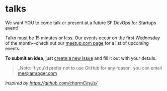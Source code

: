 # talks

We want YOU to come talk or present at a future SF DevOps for Startups event!

Talks must be 15 minutes or less. Our events occur on the first Wednesday of the month--check out our [meetup.com page](http://www.meetup.com/SF-DevOps-for-Startups) for a list of upcoming events.

**To submit an idea**, just [create a new issue](https://github.com/sf-devops-for-startups/talks/issues/new) and fill it out with your details.

> _Note: If you'd prefer not to use GitHub for any reason, you can email me@lamroger.com

*Inspired by https://github.com/charmCityJs/*
